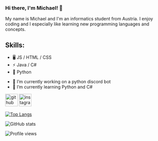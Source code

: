 ### Hi there, I'm Michael! 👋

My name is Michael and I'm an informatics student from Austria. I enjoy coding and I especially like learning new programming languages and concepts.

## Skills: 
* 🖥️ JS / HTML / CSS
* ⚡ Java / C#
* 🤖 Python 

- 🔭 I’m currently working on a python discord bot 
- 🌱 I’m currently learning Python and C# 


[<img src='https://cdn.jsdelivr.net/npm/simple-icons@3.0.1/icons/github.svg' alt='github' height='40'>](https://github.com/xfreakz)  [<img src='https://cdn.jsdelivr.net/npm/simple-icons@3.0.1/icons/instagram.svg' alt='instagram' height='40'>](https://www.instagram.com/michi_14.08/)  

[![Top Langs](https://github-readme-stats.vercel.app/api/top-langs/?username=xfreakz?theme=onedark)](https://github.com/anuraghazra/github-readme-stats)

![GitHub stats](https://github-readme-stats.vercel.app/api?username=xfreakz&show_icons=true)  

![Profile views](https://gpvc.arturio.dev/xfreakz)  
